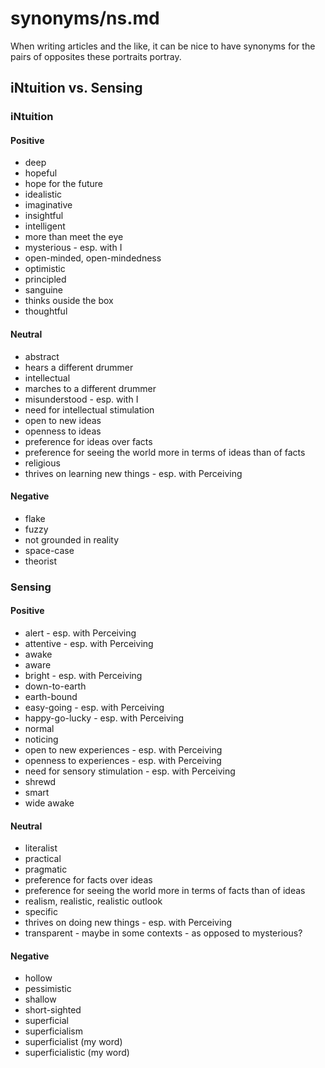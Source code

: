 
# synonyms/ns.md

When writing articles and the like, it can be nice to have synonyms for the pairs of opposites
these portraits portray.


## iNtuition vs. Sensing

### iNtuition

#### Positive
- deep
- hopeful
- hope for the future
- idealistic
- imaginative
- insightful
- intelligent
- more than meet the eye
- mysterious - esp. with I
- open-minded, open-mindedness
- optimistic
- principled
- sanguine
- thinks ouside the box
- thoughtful

#### Neutral
- abstract
- hears a different drummer
- intellectual
- marches to a different drummer
- misunderstood - esp. with I
- need for intellectual stimulation
- open to new ideas
- openness to ideas
- preference for ideas over facts
- preference for seeing the world more in terms of ideas than of facts
- religious
- thrives on learning new things - esp. with Perceiving

#### Negative
- flake
- fuzzy
- not grounded in reality
- space-case
- theorist


### Sensing

#### Positive
- alert - esp. with Perceiving
- attentive - esp. with Perceiving
- awake
- aware
- bright - esp. with Perceiving
- down-to-earth
- earth-bound
- easy-going - esp. with Perceiving
- happy-go-lucky - esp. with Perceiving
- normal
- noticing
- open to new experiences - esp. with Perceiving
- openness to experiences - esp. with Perceiving
- need for sensory stimulation - esp. with Perceiving
- shrewd
- smart
- wide awake

#### Neutral
- literalist
- practical
- pragmatic
- preference for facts over ideas
- preference for seeing the world more in terms of facts than of ideas
- realism, realistic, realistic outlook
- specific
- thrives on doing new things - esp. with Perceiving
- transparent - maybe in some contexts - as opposed to mysterious?

#### Negative
- hollow
- pessimistic
- shallow
- short-sighted
- superficial
- superficialism
- superficialist (my word)
- superficialistic (my word)

